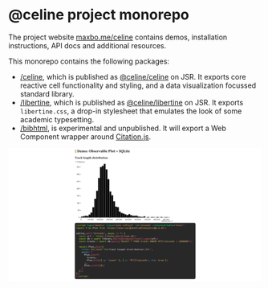# @celine project monorepo

The project website [maxbo.me/celine](https://maxbo.me/celine/) contains demos, installation instructions, API docs and additional resources.

This monorepo contains the following packages:
- [/celine](https://github.com/MaxwellBo/celine/tree/master/celine), which is published as [@celine/celine](https://jsr.io/@celine/celine) on JSR. It exports core reactive cell functionality and styling, and a data visualization focussed standard library.
- [/libertine](https://github.com/MaxwellBo/celine/tree/master/libertine), which is published as [@celine/libertine](https://jsr.io/@celine/libertine) on JSR. It exports `libertine.css`, a drop-in stylesheet that emulates the look of some academic typesetting.
- [/bibhtml](https://github.com/MaxwellBo/celine/tree/master/bibhtml), is experimental and unpublished. It will export a Web Component wrapper around [Citation.js](https://citation.js.org/).

![demo](og.png)
